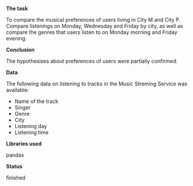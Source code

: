 **The task**

To compare the musical preferences of users living in City M and City P. Compare listenings on Monday, Wednesday and Friday by city, as well as compare the genres that users listen to on Monday morning and Friday evening.

**Conclusion**

The hypothesises about preferences of users were partially confirmed.

**Data**

The following data on listening to tracks in the Music Streming Service was available:

 - Name of the track
 - Singer
 - Genre
 - City
 - Listening day
 - Listening time

**Libraries used**

pandas

**Status**

finished

